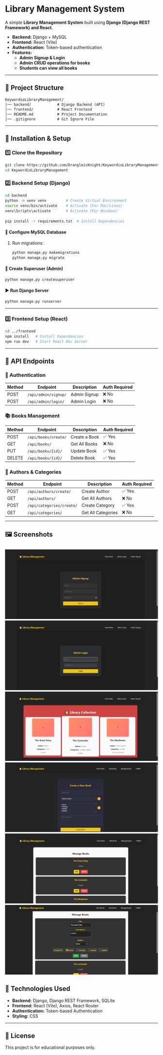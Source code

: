 # **Library Management System**  

A simple **Library Management System** built using **Django (Django REST Framework) and React**.  
- **Backend:** Django + MySQL  
- **Frontend:** React (Vite)  
- **Authentication:** Token-based authentication  
- **Features:**  
  - **Admin Signup & Login**  
  - **Admin CRUD operations for books**  
  - **Students can view all books**  

---

## **📂 Project Structure**
```
KeywordioLibraryManagement/
│── backend/            # Django Backend (API)
│── frontend/           # React Frontend
│── README.md           # Project Documentation
│── .gitignore          # Git Ignore File
```

---

## **🚀 Installation & Setup**

### **1️⃣ Clone the Repository**
```sh
git clone https://github.com/DrangleicKnight/KeywordioLibraryManagement.git
cd KeywordioLibraryManagement
```

### **2️⃣ Backend Setup (Django)**
```sh
cd backend
python -m venv venv         # Create Virtual Environment
source venv/bin/activate    # Activate (For Mac/Linux)
venv\Scripts\activate       # Activate (For Windows)

pip install -r requirements.txt  # Install Dependencies
```

#### **🔧 Configure MySQL Database**
1. Run migrations:
   ```sh
   python manage.py makemigrations
   python manage.py migrate
   ```

#### **🔑 Create Superuser (Admin)**
```sh
python manage.py createsuperuser
```

#### **▶ Run Django Server**
```sh
python manage.py runserver
```

---

### **3️⃣ Frontend Setup (React)**
```sh
cd ../frontend
npm install   # Install Dependencies
npm run dev   # Start React Dev Server
```

---

## **📌 API Endpoints**

### **🔐 Authentication**
| Method | Endpoint            | Description        | Auth Required |
|--------|----------------------|--------------------|--------------|
| POST   | `/api/admin/signup/` | Admin Signup      | ❌ No        |
| POST   | `/api/admin/login/`  | Admin Login       | ❌ No        |

### **📚 Books Management**
| Method | Endpoint                 | Description          | Auth Required |
|--------|---------------------------|----------------------|--------------|
| POST   | `/api/books/create/`      | Create a Book       | ✅ Yes       |
| GET    | `/api/books/`             | Get All Books       | ❌ No        |
| PUT    | `/api/books/{id}/`        | Update Book         | ✅ Yes       |
| DELETE | `/api/books/{id}/`        | Delete Book         | ✅ Yes       |

### **👤 Authors & Categories**
| Method | Endpoint                   | Description            | Auth Required |
|--------|-----------------------------|------------------------|--------------|
| POST   | `/api/authors/create/`      | Create Author          | ✅ Yes       |
| GET    | `/api/authors/`             | Get All Authors        | ❌ No        |
| POST   | `/api/categories/create/`   | Create Category        | ✅ Yes       |
| GET    | `/api/categories/`          | Get All Categories     | ❌ No        |

---

## **🖼️ Screenshots**
![alt text](screenshots/LibraryManagementSignUp.PNG)
![alt text](screenshots/LibraryManagementLogin.PNG)
![alt text](screenshots/LibraryManagementBooks.PNG)
![alt text](screenshots/LibraryManagementAddBook.PNG)
![alt text](screenshots/LibraryManagementEditBook1.PNG)
![alt text](screenshots/LibraryManagementEditBook2.PNG)
---

## **🔧 Technologies Used**
- **Backend:** Django, Django REST Framework, SQLite  
- **Frontend:** React (Vite), Axios, React Router  
- **Authentication:** Token-based Authentication  
- **Styling:** CSS  

---

## **📜 License**
This project is for educational purposes only.  
